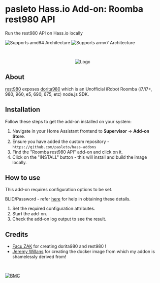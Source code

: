 # pasleto Hass.io Add-on: Roomba rest980 API

Run the rest980 API on Hass.io locally

![Supports amd64 Architecture][amd64-shield] ![Supports armv7 Architecture][armv7-shield]

&nbsp;
<p align="center">
    <img src="https://raw.githubusercontent.com/pasleto/hass-addons/master/rest980_api/logo.png" alt="Logo"/>
</p>

## About

[rest980][rest980] exposes [dorita980][dorita980] which is an Unofficial iRobot Roomba (i7/i7+, 980, 960, e5, 690, 675, etc) node.js SDK.

## Installation

Follow these steps to get the add-on installed on your system:

1. Navigate in your Home Assistant frontend to **Supervisor** -> **Add-on Store**.
2. Ensure you have added the custom repository - ```https://github.com/pasleto/hass-addons```
3. Find the "Roomba rest980 API" add-on and click on it.
4. Click on the "INSTALL" button - this will install and build the image locally.

## How to use

This add-on requires configuration options to be set.

BLID/Password - refer [here][blid] for help in obtaining these details.

1. Set the required configuration attributes.
2. Start the add-on.
3. Check the add-on log output to see the result.

## Credits

- [Facu ZAK](https://github.com/koalazak) for creating dorita980 and rest980 !
- [Jeremy Willans](https://github.com/jeremywillans) for creating the docker image from which my addon is shamelessly derived from!

&nbsp;

[![BMC](https://www.buymeacoffee.com/assets/img/custom_images/white_img.png)](https://www.buymeacoffee.com/pasleto)

[amd64-shield]: https://img.shields.io/badge/amd64-yes-green.svg?style=for-the-badge
[armv7-shield]: https://img.shields.io/badge/armv7-yes-green.svg?style=for-the-badge
[blid]: https://github.com/koalazak/dorita980#how-to-get-your-usernameblid-and-password
[rest980]: https://github.com/koalazak/rest980
[dorita980]: https://github.com/koalazak/rest980
[facuzak]: https://github.com/koalazak